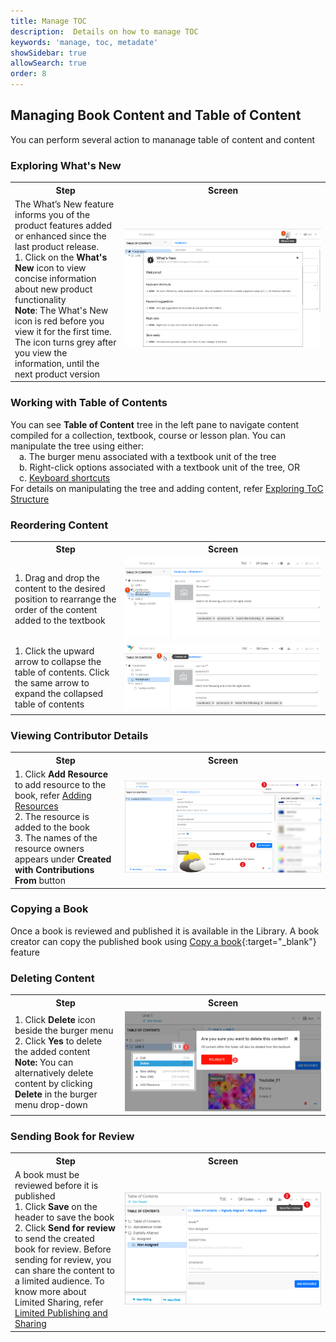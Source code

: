 ```yaml
---
title: Manage TOC
description:  Details on how to manage TOC
keywords: 'manage, toc, metadate'
showSidebar: true
allowSearch: true
order: 8
---
```


## Managing Book Content and Table of Content
You can perform several action to mananage table of content and content

### Exploring What's New

<table>
  <tr>
    <th style="width:35%;">Step</th>
    <th style="width:65%;">Screen</th>
  </tr>
  <tr>
    <td>The What’s New feature informs you of the product features added or enhanced since the last product release.
      <br>1. Click on the <b>What's New</b> icon to view concise information about new product functionality
      <br><b>Note</b>: The What's New icon is red before you view it for the first time. The icon turns grey after you view the information, until the next product version
    </td>
    <td><img src="../images-book/book_whats_new1.png"></td>
  </tr>
</table>


### Working with Table of Contents

You can see <b>Table of Content</b> tree in the left pane to navigate content compiled for a collection, textbook, course or lesson plan. You can manipulate the tree using either:
  <br>&emsp;a. The burger menu associated with a textbook unit of the tree
  <br>&emsp;b. Right-click options associated with a textbook unit of the tree, OR
  <br>&emsp;c. <a href="../common/keyboardshortcuts.html" target="_blank">Keyboard shortcuts</a> <br>For details on manipulating the tree and adding content, refer <a href="../common/treestructure_toc.html" target="_blank">Exploring ToC Structure</a>


### Reordering Content

<table>
  <tr>
    <th style="width:35%;">Step</th>
    <th style="width:65%;">Screen</th>
  </tr>
  <tr>
    <td>1. Drag and drop the content to the desired position to rearrange the order of the content added to the textbook
      </td>
    <td><img src="../images-book/book_drag_content.png"></td>
  </tr>
  <tr>
    <td>1. Click the upward arrow to collapse the table of contents. Click the same arrow to expand the collapsed table of contents
     </td>
    <td><img src="../images-book/book_toc.png"></td>
  </tr>
</table>


### Viewing Contributor Details

<table>
  <tr>
    <th style="width:35%;">Step</th>
    <th style="width:65%;">Screen</th>
  </tr>
  <tr>
    <td>1. Click <b>Add Resource</b> to add resource to the book, refer <a href="/help/creator/common/addingresources.html" target="_blank">Adding Resources</a>
    <br>2. The resource is added to the book
    <br>3. The names of the resource owners appears under <b>Created with Contributions From</b> button
    </td>
    <td><img src="../images-book/contributors.png"></td>
  </tr>
</table>


### Copying a Book 

Once a book is reviewed and published it is available in the Library. A book creator can copy the published book using [Copy a book](../../getting-started/library/index.html#copying-content){:target="_blank"} feature  


### Deleting Content

<table>
  <tr>
    <th style="width:35%;">Step</th>
    <th style="width:65%;">Screen</th>
  </tr>
  <tr>
    <td>1. Click <b>Delete</b> icon beside the burger menu <br>2. Click <b>Yes</b> to delete the added content
      <br><b>Note:</b> You can alternatively delete content by clicking <b>Delete</b> in the burger menu drop-down
      </td>
    <td><img src="../images-book/book_delete.png"></td>
  </tr>
</table>


### Sending Book for Review

<table>
  <tr>
    <th style="width:35%;">Step</th>
    <th style="width:65%;">Screen</th>
  </tr>
  <tr>
    <td>A book must be reviewed before it is published
      <br>1. Click <b>Save</b> on the header to save the book
      <br>2. Click <b>Send for review</b> to send the created book for review. Before sending for review, you can share the content to a limited audience. To know more about Limited Sharing, refer <a href="/help/creator/common/limitedpublishnshare.html" target="_blank">Limited Publishing and Sharing</a>
    </td>
    <td><img src="../images-book/book_sendforreview.png"></td>
  </tr>
</table>
